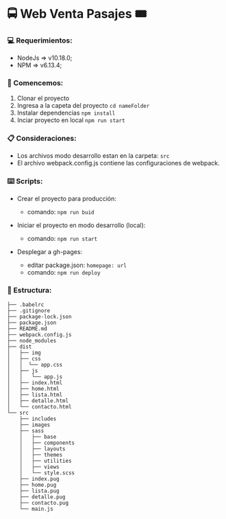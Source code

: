 # 🚍 Web Venta Pasajes 🎟️

### 💻 Requerimientos:

- NodeJs => v10.18.0;
- NPM => v6.13.4;

### 🚀 Comencemos:

1. Clonar el proyecto
2. Ingresa a la capeta del proyecto `cd nameFolder`
3. Instalar dependencias `npm install`
4. Inciar proyecto en local `npm run start`

### 📋 Consideraciones:

- Los archivos modo desarrollo estan en la carpeta: `src`
- El archivo webpack.config.js contiene las configuraciones de webpack.

### ⌨️ Scripts:

- Crear el proyecto para producción:

  - comando: `npm run buid`

- Iniciar el proyecto en modo desarrollo (local):

  - comando: `npm run start`

- Desplegar a gh-pages:
  - editar package.json: `homepage: url`
  - comando: `npm run deploy`

### 📁 Estructura:

```
├── .babelrc
├── .gitignore
├── package-lock.json
├── package.json
├── README.md
├── webpack.config.js
├── node_modules
├── dist
│   ├── img
│   ├── css
│   │  └── app.css
│   ├── js
│   │   └── app.js
│   ├── index.html
│   ├── home.html
│   ├── lista.html
│   ├── detalle.html
│   └── contacto.html
└── src
    ├── includes
    ├── images
    ├── sass
    │   ├── base
    │   ├── components
    │   ├── layouts
    │   ├── themes
    │   ├── utilities
    │   ├── views
    │   └── style.scss
    ├── index.pug
    ├── home.pug
    ├── lista.pug
    ├── detalle.pug
    ├── contacto.pug
    └── main.js
```
